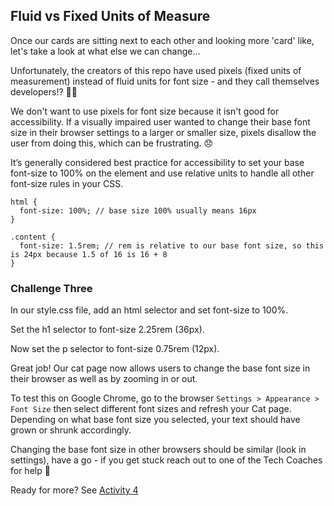 ## Fluid vs Fixed Units of Measure

Once our cards are sitting next to each other and looking more 'card' like, let's take a look at what else we can change...

Unfortunately, the creators of this repo have used pixels (fixed units of measurement) instead of fluid units for font size - and they call themselves developers!? 🤷‍♀️

We don't want to use pixels for font size because it isn't good for accessibility. If a visually impaired user wanted to change their base font size in their browser settings to a larger or smaller size, pixels disallow the user from doing this, which can be frustrating. 😞 

It’s generally considered best practice for accessibility to set your base font-size to 100% on the <html> element and use relative units to handle all other font-size rules in your CSS.

```
html {
  font-size: 100%; // base size 100% usually means 16px
}

.content {
  font-size: 1.5rem; // rem is relative to our base font size, so this is 24px because 1.5 of 16 is 16 + 8
}
```

### Challenge Three

In our style.css file, add an html selector and set font-size to 100%.

Set the h1 selector to font-size 2.25rem (36px).

Now set the p selector to font-size 0.75rem (12px).

Great job! Our cat page now allows users to change the base font size in their browser as well as by zooming in or out.

To test this on Google Chrome, go to the browser `Settings > Appearance > Font Size` then select different font sizes and refresh your Cat page. Depending on what base font size you selected, your text should have grown or shrunk accordingly.

Changing the base font size in other browsers should be similar (look in settings), have a go - if you get stuck reach out to one of the Tech Coaches for help 🙂

Ready for more? See [Activity 4](./activity-4.md)
